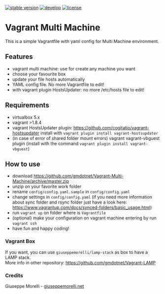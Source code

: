 [![stable version](https://img.shields.io/badge/stable%20version-1.0.2-green.svg?style=flat-square)](https://github.com/gmdotnet/Vagrant-Multi-Machine/releases/tag/1.0.1)
[![develop](https://img.shields.io/badge/beta%20version-branch%20develop-oran.svg?style=flat-square)](https://github.com/gmdotnet/Vagrant-Multi-Machine/tree/develop)
[![license](https://img.shields.io/badge/license-OSL--3-blue.svg?style=flat-square)](https://github.com/gmdotnet/Vagrant-Multi-Machine/blob/master/LICENSE.txt)

# Vagrant Multi Machine

This is a simple Vagrantfile with yaml config for Multi Machine environment.

## Features

- vagrant multi machine: use for create any machine you want
- choose your favourite box
- update your file hosts automatically
- YAML config file. No more Vagrantfile to edit!
- with vagrant plugin HostsUpdater: no more /etc/hosts file to edit!

## Requirements

- virtualbox 5.x
- vagrant >1.8.4
- vagrant HostsUpdater plugin: https://github.com/cogitatio/vagrant-hostsupdater 
  install with `vagrant plugin install vagrant-hostsupdater`
- (in case of error of shared folder mount errors) vagrant vagrant-vbguest plugin (install with the command `vagrant plugin install vagrant-vbguest`)

## How to use

- download https://github.com/gmdotnet/Vagrant-Multi-Machine/archive/master.zip
- unzip on your favorite work folder
- rename `config/config.yaml.sample` in `config/config.yaml`
- change settings in `config/config.yaml`
(if you need more information about sync folder and rsync folder just have a look here: https://www.vagrantup.com/docs/synced-folders/basic_usage.html)
- run `vagrant up` on folder where is `Vagrantfile`
- (optional) make your configuration on vagrant machine entering by run `vagrant ssh`
- have fun and happy coding!

### Vagrant Box

If you want, you can use `giuseppemorelli/lamp-stack` as box to have a LAMP stack.<br />
More info in other repository: https://github.com/gmdotnet/Vagrant-LAMP

### Credits

Giuseppe Morelli - [giuseppemorelli.net](http://www.giuseppemorelli.net)